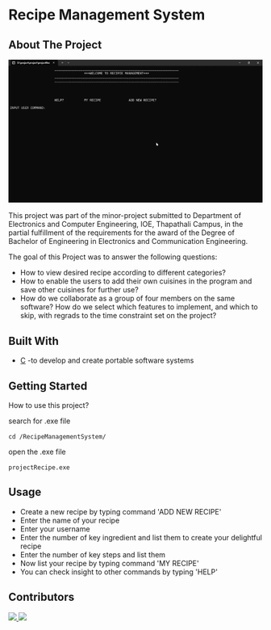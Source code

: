 # Recipe Management System

## About The Project

![GIF_FILE_DEMO_APP](https://github.com/Sudeep-K/RecipeManagementSystem/blob/main/projectrecipe.gif)

This project was part of the minor-project submitted to Department of Electronics and Computer Engineering, IOE, Thapathali Campus, in the partial fulfillment of the requirements for the award of the Degree of Bachelor of Engineering in Electronics and Communication Engineering.

The goal of this Project was to answer the following questions:

- How to view desired recipe according to different categories?
- How to enable the users to add their own cuisines in the program and save other cuisines for further use?
- How do we collaborate as a group of four members on the same software? How do we select which features to implement, and which to skip, with regrads to the time constraint set on the project?

## Built With

- [C](https://devdocs.io/c/) -to develop and create portable software systems

## Getting Started

How to use this project?

search for .exe file

```
cd /RecipeManagementSystem/
```

open the .exe file

```
projectRecipe.exe
```

## Usage

- Create a new recipe by typing command 'ADD NEW RECIPE'
- Enter the name of your recipe
- Enter your username
- Enter the number of key ingredient and list them to create your delightful recipe
- Enter the number of key steps and list them
- Now list your recipe by typing command 'MY RECIPE'
- You can check insight to other commands by typing 'HELP'

## Contributors

<a href="https://github.com/Sudeep-K">
  <img src="https://github.com/Sudeep-K.png?size=50">
</a>
<a href="https://github.com/sunlightwings">
  <img src="https://github.com/sunlightwings.png?size=50">
</a>

